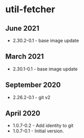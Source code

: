 # util-fetcher

## June 2021

- 2.30.2-0.1 - base image update

## March 2021

- 2.30.1-0.1 - base image update

## September 2020

- 2.26.2-0.1 - git v2

## April 2020

- 1.0.7-0.2 - Add identity to git
- 1.0.7-0.1 - Initial version.
